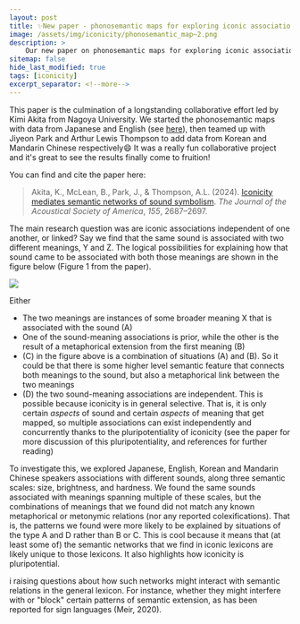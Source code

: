 ```yaml
---
layout: post
title: ✨New paper - phonosemantic maps for exploring iconic associations
image: /assets/img/iconicity/phonosemantic_map~2.png
description: > 
    Our new paper on phonosemantic maps for exploring iconic associations is out in the JASA special issue on Iconicity and Sound Symbolism 🎉  
sitemap: false
hide_last_modified: true
tags: [iconicity]
excerpt_separator: <!--more-->
---
```


This paper is the culmination of a longstanding collaborative effort led by Kimi Akita from Nagoya University. We started the phonosemantic maps with data from Japanese and English (see [here](https://drive.google.com/file/d/1NhMszLjBaVynXeFuwEa2xtCih-BUd1UP/view)), then teamed up with Jiyeon Park and Arthur Lewis Thompson to add data from Korean and Mandarin Chinese respectively😄 It was a really fun collaborative project and it's great to see the results finally come to fruition! <!--more-->

You can find and cite the paper here:

> Akita, K., McLean, B., Park, J., & Thompson, A.L. (2024). [Iconicity mediates semantic networks of sound symbolism](https://doi.org/10.1121/10.0025763). *The Journal of the Acoustical Society of America*, *155*, 2687–2697.

The main research question was are iconic associations independent of one another, or linked? Say we find that the same sound is associated with two different meanings, Y and Z. The logical possibilities for explaining how that sound came to be associated with both those meanings are shown in the figure below (Figure 1 from the paper). 

![](https://aipp.silverchair-cdn.com/aipp/content_public/journal/jasa/155/4/10.1121_10.0025763/1/2687_1_10.0025763.figures.online.f1.jpeg)

Either
 - The two meanings are instances of some broader meaning X that is associated with the sound (A)
 - One of the sound-meaning associations is prior, while the other is the result of a metaphorical extension from the first meaning (B)
- (C) in the figure above is a combination of situations (A) and (B). So it could be that there is some higher level semantic feature that connects both meanings to the sound, but also a metaphorical link between the two meanings
- (D) the two sound-meaning associations are independent. This is possible because iconicity is in general selective. That is, it is only certain *aspects* of sound and certain *aspects* of meaning that get mapped, so multiple associations can exist independently and concurrently thanks to the pluripotentiality of iconicity (see the paper for more discussion of this pluripotentiality, and references for further reading)

To investigate this, we explored Japanese, English, Korean and Mandarin Chinese speakers associations with different sounds, along three semantic scales: size, brightness, and hardness. We found the same sounds associated with meanings spanning multiple of these scales, but the combinations of meanings that we found did not match any known metaphorical or metonymic relations (nor any reported colexifications). That is, the patterns we found were more likely to be explained by situations of the type A and D rather than B or C. This is cool because it means that (at least some of) the semantic networks that we find in iconic lexicons are likely unique to those lexicons. It also highlights how iconicity is pluripotential. 

i
 raising questions about how such networks might interact with semantic relations in the general lexicon. For instance, whether they might interfere with or "block" certain patterns of semantic extension, as has been reported for sign languages (Meir, 2020).
